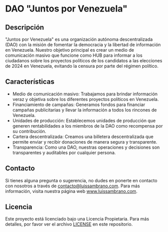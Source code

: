 # DAO "Juntos por Venezuela"

## Descripción

"Juntos por Venezuela" es una organización autónoma descentralizada (DAO) con la misión de fomentar la democracia y la libertad de información en Venezuela. Nuestro objetivo principal es crear un medio de comunicación masivo que funcione como HUB para informar a los ciudadanos sobre los proyectos políticos de los candidatos a las elecciones de 2024 en Venezuela, evitando la censura por parte del régimen político.

## Características

- Medio de comunicación masivo: Trabajamos para brindar información veraz y objetiva sobre los diferentes proyectos políticos en Venezuela.
- Financiamiento de campañas: Generamos fondos para financiar campañas publicitarias y llevar la información a todos los rincones de Venezuela.
- Unidades de producción: Establecemos unidades de producción que generen rentabilidades a los miembros de la DAO como recompensa por su contribución.
- Cartera descentralizada: Creamos una billetera descentralizada que permite enviar y recibir donaciones de manera segura y transparente.
- Transparencia: Como una DAO, nuestras operaciones y decisiones son transparentes y auditables por cualquier persona.

## Contacto

Si tienes alguna pregunta o sugerencia, no dudes en ponerte en contacto con nosotros a través de contacto@luissambrano.com. Para más información, visita nuestra página web www.luissambrano.com.

## Licencia

Este proyecto está licenciado bajo una Licencia Propietaria. Para más detalles, por favor ver el archivo [LICENSE](LICENSE) en este repositorio.
